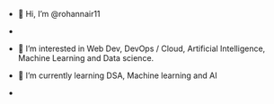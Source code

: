 - 👋 Hi, I’m @rohannair11
- 
- 👀 I’m interested in Web Dev, DevOps / Cloud, Artificial Intelligence, Machine Learning and Data science. 
 
- 🌱 I’m currently learning DSA, Machine learning and AI 
-

<!---
rohannair11/rohannair11 is a ✨ special ✨ repository because its `README.md` (this file) appears on your GitHub profile.
You can click the Preview link to take a look at your changes.
--->
